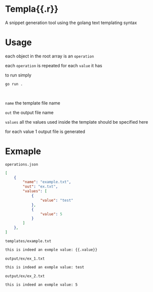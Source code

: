 # Templa{{.r}}
A snippet generation tool using the golang text templating syntax

# Usage
each object in the root array is an `operation`

each `operation` is repeated for each `value` it has

to run simply
```bash
go run .
```
<br />

`name` the template file name

`out` the output file name

`values` all the values used inside the template should be specified here

for each value 1 output file is generated

# Exmaple
`operations.json`
```json
[
    {
        "name": "example.txt",
        "out": "ex.txt",
        "values": [
            {
                "value": "test"
            },
            {
                "value": 5
            }
        ]
    }, 
] 
```

`templates/example.txt`
```txt
this is indeed an exmple value: {{.value}}
```

`output/ex/ex_1.txt`
```txt
this is indeed an exmple value: test
```

`output/ex/ex_2.txt`
```txt
this is indeed an exmple value: 5
```
